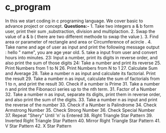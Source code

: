 # c_program
In this we start coding in c programing language. We cover basic to advance project or concept.
**Questions:-**
            1. Take two integers a & b form user, print their sum ,substraction, division and  multiplaction.
            2. Swap the value of a & b ( there are two different methode to swap the value ).
            3. Find area or parameter of rectangle and area or Circumference of acircle .
            4. Take name  and  age of user as input and print the following message
                  output : hello " name", you are age year old.
            5. take a input from user and convert hours into minutes.
              23: Input a number, print its digits in reverse order, and also print the sum of those digits
  24: Take a number and print its reverse
 25. Print Numbers from 1 to N
 26. Print Numbers from N to 1
 27. Calculate Sum and Average
 28. Take a number n as input and calculate its factorial. Print the result
 29. Take a number n as input, calculate the sum of factorials from 1 to n, and print the result
  30. Check if a number is Prime
  31. Take a number n and print the Fibonacci series up to the nth term.
  31. Factor of a Number
  32. Take a number n as input, separate its digits, print them in reverse order, and also print the sum of the digits.
  33. Take a number n as input and print the reverse of the number
  33. Check if a Number is Palindrome
  34. Check Armstrong Number
  35. Check Strong Number
  36. Check Special Number
  37. Repeat "Shery" Until 'n' is Entered
  38.  Right Triangle Star Pattern
  39. Inverted Right Triangle Star Pattern
  40. Mirror Right Triangle Star Pattern
  41. V Star Pattern
  42.  X Star Pattern        
